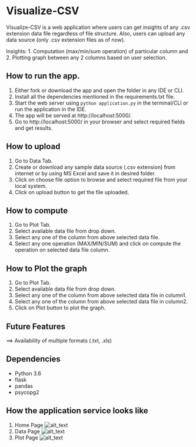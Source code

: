 # Visualize-CSV
Visualize-CSV is a web application where users can get insights of any .csv extension data file regardless of file structure. Also, users can upload any data source (only .csv extension files as of now).

Insights: 
          1. Computation (max/min/sum operation) of particular column and
          2. Plotting graph between any 2 columns based on user selection.


## How to run the app.
1. Either fork or download the app and open the folder in any IDE or CLI.
2. Install all the dependencies mentioned in the requirements.txt file.
3. Start the web server using `python application.py` in the terminal/CLI or run the application in the IDE.
4. The app will be served at http://localhost:5000/.
5. Go to http://localhost:5000/ in your browser and select required fields and get results.


## How to upload
1. Go to Data Tab.
2. Create or download any sample data source (.csv extension) from internet or by using MS Excel and save it in desired folder.
3. Click on choose file option to browse and select required file from your local system.
4. Click on upload button to get the file uploaded.


## How to compute
1. Go to Plot Tab.
2. Select available data file from drop down.
3. Select any one of the column from above selected data file.
4. Select any one operation (MAX/MIN/SUM) and click on compute the operation on selected data file column.


## How to Plot the graph
1. Go to Plot Tab.
2. Select available data file from drop down.
3. Select any one of the column from above selected data file in column1.
4. Select any one of the column from above selected data file in column2.
5. Click on Plot button to plot the graph.

## Future Features
==> Availability of multiple formats (.txt, .xls)

## Dependencies
- Python 3.6
- flask
- pandas
- psycopg2


## How the application service looks like
1. Home Page
![alt_text](https://github.com/tharakmaddineni17/Data-Source-Insights/blob/main/Home.png)
2. Data Page
![alt_text](https://github.com/tharakmaddineni17/Data-Source-Insights/blob/main/Data_Page.png)
3. Plot Page
![alt_text](https://github.com/tharakmaddineni17/Data-Source-Insights/blob/main/Plot.png)

